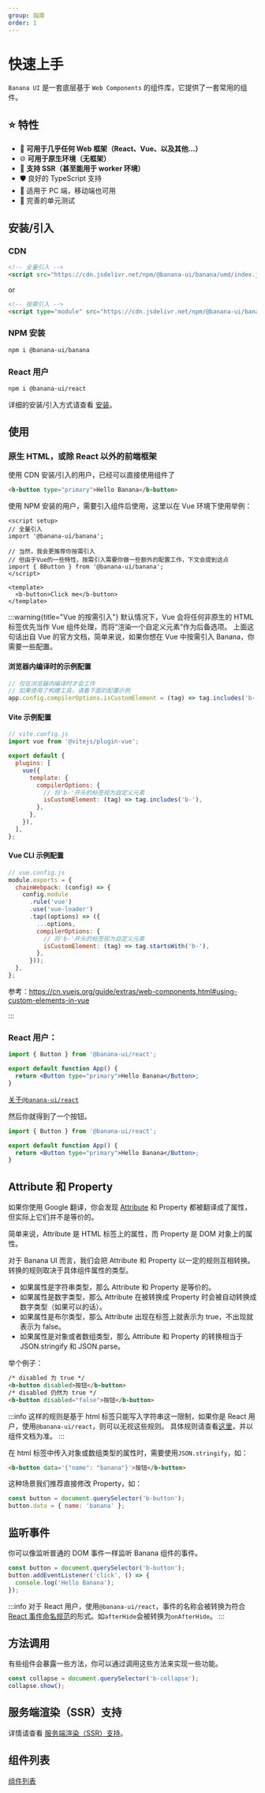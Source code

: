 ```yaml
---
group: 指南
order: 1
---
```


# 快速上手

`Banana UI` 是一套底层基于 `Web Components` 的组件库，它提供了一套常用的组件。

## ⭐️ 特性

- 🧩 **可用于几乎任何 Web 框架（React、Vue、以及其他...）**
- 🌐 **可用于原生环境（无框架）**
- 🚀 **支持 SSR（甚至能用于 worker 环境）**
- 🛡 良好的 TypeScript 支持
- 📱 适用于 PC 端，移动端也可用
- 🧪 完善的单元测试

## 安装/引入

### CDN

```html
<!-- 全量引入 -->
<script src="https://cdn.jsdelivr.net/npm/@banana-ui/banana/umd/index.js"></script>
```

or

```html
<!-- 按需引入 -->
<script type="module" src="https://cdn.jsdelivr.net/npm/@banana-ui/banana/dist/banana-autoloader.js"></script>
```

### NPM 安装

```bash
npm i @banana-ui/banana
```

### React 用户

```bash
npm i @banana-ui/react
```

详细的安装/引入方式请查看 [安装](/guide/installation)。

## 使用

### 原生 HTML，或除 React 以外的前端框架

使用 CDN 安装/引入的用户，已经可以直接使用组件了

```html
<b-button type="primary">Hello Banana</b-button>
```

使用 NPM 安装的用户，需要引入组件后使用，这里以在 Vue 环境下使用举例：

```vue
<script setup>
// 全量引入
import '@banana-ui/banana';

// 当然，我会更推荐你按需引入
// 但由于Vue的一些特性，按需引入需要你做一些额外的配置工作，下文会提到这点
import { BButton } from '@banana-ui/banana';
</script>

<template>
  <b-button>Click me</b-button>
</template>
```

:::warning{title="Vue 的按需引入"}
默认情况下，Vue 会将任何非原生的 HTML 标签优先当作 Vue 组件处理，而将“渲染一个自定义元素”作为后备选项。
上面这句话出自 Vue 的官方文档，简单来说，如果你想在 Vue 中按需引入 Banana，你需要一些配置。

#### 浏览器内编译时的示例配置 ​

```js
// 仅在浏览器内编译时才会工作
// 如果使用了构建工具，请看下面的配置示例
app.config.compilerOptions.isCustomElement = (tag) => tag.includes('b-');
```

#### Vite 示例配置 ​

```js
// vite.config.js
import vue from '@vitejs/plugin-vue';

export default {
  plugins: [
    vue({
      template: {
        compilerOptions: {
          // 将'b-'开头的标签视为自定义元素
          isCustomElement: (tag) => tag.includes('b-'),
        },
      },
    }),
  ],
};
```

#### Vue CLI 示例配置 ​

```js
// vue.config.js
module.exports = {
  chainWebpack: (config) => {
    config.module
      .rule('vue')
      .use('vue-loader')
      .tap((options) => ({
        ...options,
        compilerOptions: {
          // 将'b-'开头的标签视为自定义元素
          isCustomElement: (tag) => tag.startsWith('b-'),
        },
      }));
  },
};
```

参考：https://cn.vuejs.org/guide/extras/web-components.html#using-custom-elements-in-vue

:::

### React 用户：

```jsx | pure
import { Button } from '@banana-ui/react';

export default function App() {
  return <Button type="primary">Hello Banana</Button>;
}
```

[关于`@banana-ui/react`](/guide/react)

然后你就得到了一个按钮。

```jsx
import { Button } from '@banana-ui/react';

export default function App() {
  return <Button type="primary">Hello Banana</Button>;
}
```

## Attribute 和 Property

如果你使用 Google 翻译，你会发现 [Attribute](https://developer.mozilla.org/zh-CN/docs/Web/HTML/Attributes) 和 Property 都被翻译成了属性，但实际上它们并不是等价的。

简单来说，Attribute 是 HTML 标签上的属性，而 Property 是 DOM 对象上的属性。

对于 Banana UI 而言，我们会把 Attribute 和 Property 以一定的规则互相转换。转换的规则取决于具体组件属性的类型。

- 如果属性是字符串类型，那么 Attribute 和 Property 是等价的。
- 如果属性是数字类型，那么 Attribute 在被转换成 Property 时会被自动转换成数字类型（如果可以的话）。
- 如果属性是布尔类型，那么 Attribute 出现在标签上就表示为 true，不出现就表示为 false。
- 如果属性是对象或者数组类型，那么 Attribute 和 Property 的转换相当于 JSON.stringify 和 JSON.parse。

举个例子：

```html
/* disabled 为 true */
<b-button disabled>按钮</b-button>
/* disabled 仍然为 true */
<b-button disabled="false">按钮</b-button>
```

:::info
这样的规则是基于 html 标签只能写入字符串这一限制，如果你是 React 用户，使用`@banana-ui/react`，则可以无视这些规则。
具体规则请查看[这里](https://lit.dev/docs/v2/components/properties/#conversion-type)，并以组件文档为准。
:::

在 html 标签中传入对象或数组类型的属性时，需要使用`JSON.stringify`，如：

```html
<b-button data='{"name": "banana"}'>按钮</b-button>
```

这种场景我们推荐直接修改 Property，如：

```javascript
const button = document.querySelector('b-button');
button.data = { name: 'banana' };
```

## 监听事件

你可以像监听普通的 DOM 事件一样监听 Banana 组件的事件。

```javascript
const button = document.querySelector('b-button');
button.addEventListener('click', () => {
  console.log('Hello Banana');
});
```

:::info
对于 React 用户，使用`@banana-ui/react`，事件的名称会被转换为符合 [React 事件命名规范](https://react.dev/learn/responding-to-events#naming-event-handler-props)的形式。如`afterHide`会被转换为`onAfterHide`。
:::

## 方法调用

有些组件会暴露一些方法，你可以通过调用这些方法来实现一些功能。

```javascript
const collapse = document.querySelector('b-collapse');
collapse.show();
```

## 服务端渲染（SSR）支持

详情请查看 [服务端渲染（SSR）支持](/guide/SSR)。

## 组件列表

<a href="/example/button"><b-button type="primary">组件列表</b-button></a>
